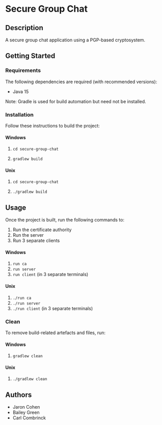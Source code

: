 # Secure Group Chat

## Description

A secure group chat application using a PGP-based cryptosystem.

## Getting Started

### Requirements

The following dependencies are required (with recommended versions):

- Java 15

Note: Gradle is used for build automation but need not be installed.

### Installation

Follow these instructions to build the project:

#### Windows

1. ```cd secure-group-chat```

1. ```gradlew build``` 

#### Unix

1. ```cd secure-group-chat```

1. ```./gradlew build``` 

## Usage

Once the project is built, run the following commands to:

1. Run the certificate authority
1. Run the server
1. Run 3 separate clients

#### Windows

1. ```run ca```
1. ```run server```
1. ```run client``` (in 3 separate terminals)

#### Unix

1. ```./run ca```
1. ```./run server```
1. ```./run client``` (in 3 separate terminals)

### Clean

To remove build-related artefacts and files, run:

#### Windows

1. ```gradlew clean```

#### Unix

1. ```./gradlew clean```

## Authors

- Jaron Cohen
- Bailey Green
- Carl Combrinck
